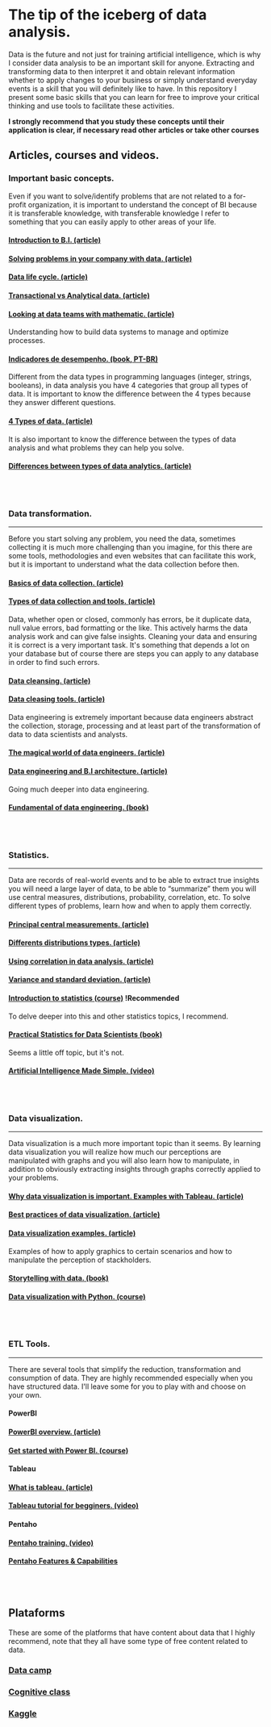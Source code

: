 # The tip of the iceberg of data analysis.

Data is the future and not just for training artificial intelligence, which is why I consider data analysis to be an important skill for anyone. Extracting and transforming data to then interpret it and obtain relevant information whether to apply changes to your business or simply understand everyday events is a skill that you will definitely like to have. In this repository I present some basic skills that you can learn for free to improve your critical thinking and use tools to facilitate these activities.

**I strongly recommend that you study these concepts until their application is clear, if necessary read other articles or take other courses**


## Articles, courses and videos.

### Important basic concepts.

Even if you want to solve/identify problems that are not related to a for-profit organization, it is important to understand the concept of BI because it is transferable knowledge, with transferable knowledge I refer to something that you can easily apply to other areas of your life.
#### [Introduction to B.I. (article)](https://www.cio.com/article/272364/business-intelligence-definition-and-solutions.html)

#### [Solving problems in your company with data. (article)](https://www.datacamp.com/blog/how-to-analyze-data-for-business)

#### [Data life cycle. (article)](https://www.reading.ac.uk/research-services/research-data-management/about-research-data-management/the-research-data-lifecycle)

#### [Transactional vs Analytical data. (article)](https://click360.ai/2020/05/03/transactional-vs-analytical-data/)

#### [Looking at data teams with mathematic. (article)](https://dev.to/pedrohgoncalves/data-roles-in-data-teams-and-your-skill-set-using-math-1332)


Understanding how to build data systems to manage and optimize processes.
#### [Indicadores de desempenho. (book, PT-BR)](https://www.amazon.com.br/Indicadores-desempenho-Andresa-Francischini/dp/8550801720)




Different from the data types in programming languages ​​(integer, strings, booleans), in data analysis you have 4 categories that group all types of data. It is important to know the difference between the 4 types because they answer different questions.
#### [4 Types of data. (article)](https://www.upgrad.com/blog/types-of-data/)




It is also important to know the difference between the types of data analysis and what problems they can help you solve.
#### [Differences between types of data analytics. (article)](https://online.hbs.edu/blog/post/types-of-data-analysis)

<br>
<br>

### Data transformation.
---

Before you start solving any problem, you need the data, sometimes collecting it is much more challenging than you imagine, for this there are some tools, methodologies and even websites that can facilitate this work, but it is important to understand what the data collection before then.

#### [Basics of data collection. (article)](https://ori.hhs.gov/education/products/n_illinois_u/datamanagement/dctopic.html)

#### [Types of data collection and tools. (article)](https://www.questionpro.com/blog/data-collection-tools/)



Data, whether open or closed, commonly has errors, be it duplicate data, null value errors, bad formatting or the like. This actively harms the data analysis work and can give false insights. Cleaning your data and ensuring it is correct is a very important task. It's something that depends a lot on your database but of course there are steps you can apply to any database in order to find such errors.

#### [Data cleansing. (article)](https://www.techtarget.com/searchdatamanagement/definition/data-scrubbing)

#### [Data cleasing tools. (article)](https://careerfoundry.com/en/blog/data-analytics/best-data-cleaning-tools/)



Data engineering is extremely important because data engineers abstract the collection, storage, processing and at least part of the transformation of data to data scientists and analysts.

#### [The magical world of data engineers. (article)](https://www.coursera.org/articles/what-does-a-data-engineer-do-and-how-do-i-become-one)

#### [Data engineering and B.I architecture. (article)](https://dev.to/pedrohgoncalves/what-is-data-engineering-and-a-bi-architecture-kg4)


Going much deeper into data engineering.
#### [Fundamental of data engineering. (book)](https://www.amazon.com/Fundamentals-Data-Engineering-Robust-Systems/dp/1098108302)

<br>
<br>

### Statistics.
---

Data are records of real-world events and to be able to extract true insights you will need a large layer of data, to be able to “summarize” them you will use central measures, distributions, probability, correlation, etc. To solve different types of problems, learn how and when to apply them correctly.
#### [Principal central measurements. (article)](https://byjus.com/maths/central-tendency/#:~:text=The%20three%20commonly%20used%20measures,called%20the%20measure%20of%20dispersion)

#### [Differents distributions types. (article)](https://makemeanalyst.com/normal-distribution-binomial-distribution-poisson-distribution/)

#### [Using correlation in data analysis. (article)](https://www.jmp.com/en_au/statistics-knowledge-portal/what-is-correlation.html)

#### [Variance and standard deviation. (article)](https://byjus.com/maths/variance/)


#### [Introduction to statistics (course)](https://campus.datacamp.com/courses/introduction-to-statistics) !Recommended


To delve deeper into this and other statistics topics, I recommend.
#### [Practical Statistics for Data Scientists (book)](https://www.amazon.com/Practical-Statistics-Data-Scientists-Essential/dp/149207294X)


Seems a little off topic, but it's not.
#### [Artificial Intelligence Made Simple. (video)](https://www.youtube.com/watch?v=KLYI2eLGtlY)

<br>
<br>

### Data visualization.
---

Data visualization is a much more important topic than it seems. By learning data visualization you will realize how much our perceptions are manipulated with graphs and you will also learn how to manipulate, in addition to obviously extracting insights through graphs correctly applied to your problems.

#### [Why data visualization is important. Examples with Tableau. (article)](https://www.tableau.com/learn/articles/data-visualization)

#### [Best practices of data visualization. (article)](https://www.thoughtspot.com/data-trends/data-visualization/best-practices-and-tips-for-effective-data-visualization)

#### [Data visualization examples. (article)](https://www.sisense.com/blog/10-useful-ways-visualize-data-examples/)


Examples of how to apply graphics to certain scenarios and how to manipulate the perception of stackholders.
#### [Storytelling with data. (book)](https://www.amazon.com/Storytelling-Data-Visualization-Business-Professionals/dp/1119002257)


#### [Data visualization with Python. (course)](https://cognitiveclass.ai/courses/data-visualization-python)

<br>
<br>

### ETL Tools.
---

There are several tools that simplify the reduction, transformation and consumption of data. They are highly recommended especially when you have structured data. I'll leave some for you to play with and choose on your own.

#### PowerBI

#### [PowerBI overview. (article)](https://learn.microsoft.com/en-us/power-bi/fundamentals/power-bi-overview)
#### [Get started with Power BI. (course)](https://learn.microsoft.com/en-us/training/paths/get-started-power-bi/)


#### Tableau

#### [What is tableau. (article)](https://www.tableau.com/why-tableau/what-is-tableau)
#### [Tableau tutorial for begginers. (video)](https://www.youtube.com/watch?v=fO7g0pnWaRA)


#### Pentaho

#### [Pentaho training. (video)](https://www.youtube.com/watch?v=ayFt9L0n_rM)

#### [Pentaho Features & Capabilities](https://help.hitachivantara.com/Documentation/Pentaho/Data_Integration_and_Analytics/9.1/Products/Pentaho_Data_Integration)

<br>
<br>

## Plataforms

These are some of the platforms that have content about data that I highly recommend, note that they all have some type of free content related to data.

### [Data camp](datacamp.com)

### [Cognitive class](https://cognitiveclass.ai)

### [Kaggle](https://www.kaggle.com/learn)


